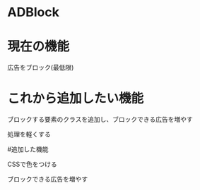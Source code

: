 # ADBlock

# 現在の機能

広告をブロック(最低限)

# これから追加したい機能

ブロックする要素のクラスを追加し、ブロックできる広告を増やす

処理を軽くする

#追加した機能

CSSで色をつける

ブロックできる広告を増やす
